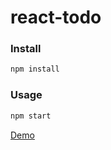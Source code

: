 # react-todo

### Install
```bash
npm install
```

### Usage
```bash
npm start
```

[Demo](https://nmgrinko.github.io/react-todo/)
